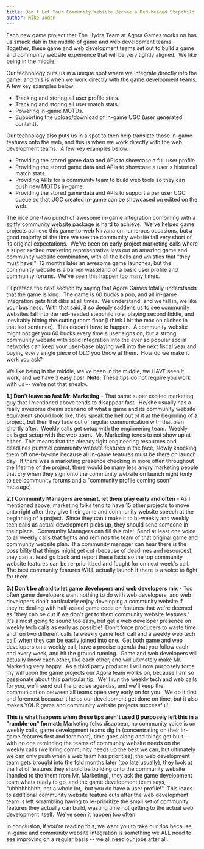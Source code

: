 ```yaml
---
title: Don't Let Your Community Website Become a Red-headed Stepchild
author: Mike Jodon
---
```

Each new game project that The Hydra Team at Agora Games works on has us smack dab in the middle of game and web development teams.  Together, these game and web development teams set out to build a game and community website experience that will be very tightly aligned.  We like being in the middle.

Our technology puts us in a unique spot where we integrate directly into the game, and this is when we work directly with the game development teams. A few key examples below:

- Tracking and storing all user profile stats.
- Tracking and storing all user match stats.
- Powering in-game MOTDs.
- Supporting the upload/download of in-game UGC (user generated content).

Our technology also puts us in a spot to then help translate those in-game features onto the web, and this is when we work directly with the web development teams.  A few key examples below:

- Providing the stored game data and APIs to showcase a full user profile.
- Providing the stored game data and APIs to showcase a user's historical match stats.
- Providing APIs for a community team to build web tools so they can push new MOTDs in-game.
- Providing the stored game data and APIs to support a per user UGC queue so that UGC created in-game can be showcased on edited on the web.

The nice one-two punch of awesome in-game integration combining with a spiffy community website package is hard to achieve.  We've helped game projects achieve this game-to-web Nirvana on numerous occasions, but a good majority of the time we see the community website fall very short of its original expectations.  We've been on early project marketing calls where a super excited marketing representative lays out an amazing game and community website combination, with all the bells and whistles that "they must have!"  12 months later an awesome game launches, but the community website is a barren wasteland of a basic user profile and community forums.  We've seen this happen too many times.

I'll preface the next section by saying that Agora Games totally understands that the game is king.  The game is 60 bucks a pop, and all in-game integration gets first dibs at all times.  We understand, and we fall in, we like your business.  With that said, it so deeply saddens us to see community websites fall into the red-headed stepchild role, playing second fiddle, and inevitably hitting the cutting room floor [I think I hit the max on cliches in that last sentence].  This doesn't have to happen.  A community website might not get you 60 bucks every time a user signs on, but a strong community website with solid integration into the ever so popular social networks can keep your user-base playing well into the next fiscal year and buying every single piece of DLC you throw at them.  How do we make it work you ask?

We like being in the middle, we've been in the middle, we HAVE seen it work, and we have 3 easy tips!  **Note:** These tips do not require you work with us -- we're not that sneaky.

 **1.) Don't leave so fast Mr. Marketing** - That same super excited marketing guy that I mentioned above tends to disappear fast.  He/she usually has a really awesome dream scenario of what a game and its community website equivalent should look like, they speak the hell out of it at the beginning of a project, but then they fade out of regular communication with that plan shortly after.  Weekly calls get setup with the engineering team.  Weekly calls get setup with the web team.  Mr. Marketing tends to not show up at either.  This means that the already tight engineering resources and deadlines pummel community website features in the face, slowly knocking them off one-by-one because all in-game features must be there on launch day.  If there was a marketing presence checking in more often throughout the lifetime of the project, there would be many less angry marketing people that cry when they sign onto the community website on launch night (only to see community forums and a "community profile coming soon" message).

 **2.) Community Managers are smart, let them play early and often** - As I mentioned above, marketing folks tend to have 15 other projects to move onto right after they give their game and community website speech at the beginning of a project.  Since they can't make it to bi-weekly and weekly tech calls as actual development picks up, they should send someone in their place.  Community Managers can fill this role!  Send at least one voice to all weekly calls that fights and reminds the team of that original game and community website plan.  If a community manager can hear there is the possibility that things might get cut (because of deadlines and resources), they can at least go back and report these facts so the top community website features can be re-prioritized and fought for on next week's call.  The best community features WILL actually launch if there is a voice to fight for them.

 **3.) Don't be afraid to let game developers and web developers mix** - Too often game developers want nothing to do with web developers, and web developers don't particularly enjoy developing a community website if they're dealing with half-assed game code on features that we're deemed as "they can be cut if we don't get to them community website features."  It's almost going to sound too easy, but get a web developer presence on weekly tech calls as early as possible!  Don't force producers to waste time and run two different calls (a weekly game tech call and a weekly web tech call) when they can be easily joined into one.  Get both game and web developers on a weekly call, have a precise agenda that you follow each and every week, and hit the ground running.  Game and web developers will actually know each other, like each other, and will ultimately make Mr. Marketing very happy.  As a third party producer I will now purposely force my will upon the game projects our Agora team works on, because I am so passionate about this particular tip.  We'll run the weekly tech and web calls for you, we'll send out the precise agendas, and we'll keep the communication between all teams open very early on for you.  We do it first and foremost because it helps our development get done on time, but it also makes YOUR game and community website projects successful!

 **This is what happens when these tips aren't used (I purposely left this in a "ramble-on" format):** Marketing folks disappear, no community voice is on weekly calls, game development teams dig in (concentrating on their in-game features first and foremost), time goes along and things get built -- with no one reminding the teams of community website needs on the weekly calls (we bring community needs up the best we can, but ultimately we can only push when a web team has priorities), the web development team gets brought into the fold months later (too late usually), they look at the list of features they should be building onto the community website (handed to the them from Mr. Marketing), they ask the game development team whats ready to go, and the game development team says, "uhhhhhhhhh, not a whole lot,  but you do have a user profile!"  This leads to additional community website feature cuts after the web development team is left scrambling having to re-prioritize the small set of community features they actually can build, wasting time not getting to the actual web development itself.  We've seen it happen too often.

In conclusion, if you're reading this, we want you to take our tips because in-game and community website integration is something we ALL need to see improving on a regular basis -- we all need our jobs after all.

  
